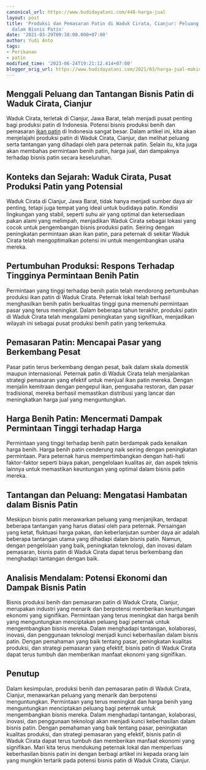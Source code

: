 ```yaml
---
canonical_url: https://www.budidayatani.com/448-harga-jual
layout: post
title: 'Produksi dan Pemasaran Patin di Waduk Cirata, Cianjur: Peluang dan Tantangan
  dalam Bisnis Patin'
date: '2021-03-29T09:38:00.000+07:00'
author: Yudi Anto
tags:
- Perikanan
- patin
modified_time: '2023-06-24T19:21:12.414+07:00'
blogger_orig_url: https://www.budidayatani.com/2021/03/harga-jual-makin-menurun-patin-mulai.html
---
```


<h2>Menggali Peluang dan Tantangan Bisnis Patin di Waduk Cirata, Cianjur</h2><p>Waduk Cirata, terletak di Cianjur, Jawa Barat, telah menjadi pusat penting bagi produksi patin di Indonesia. Potensi bisnis produksi benih dan pemasaran <a href="https://www.budidayatani.com/search/label/patin">ikan patin</a> di Indonesia sangat besar. Dalam artikel ini, kita akan menjelajahi produksi patin di Waduk Cirata, Cianjur, dan melihat peluang serta tantangan yang dihadapi oleh para peternak patin. Selain itu, kita juga akan membahas permintaan benih patin, harga jual, dan dampaknya terhadap bisnis patin secara keseluruhan.</p><h2>Konteks dan Sejarah: Waduk Cirata, Pusat Produksi Patin yang Potensial</h2><p>Waduk Cirata di Cianjur, Jawa Barat, tidak hanya menjadi sumber daya air penting, tetapi juga tempat yang ideal untuk budidaya patin. Kondisi lingkungan yang stabil, seperti suhu air yang optimal dan ketersediaan pakan alami yang melimpah, menjadikan Waduk Cirata sebagai lokasi yang cocok untuk pengembangan bisnis produksi patin. Seiring dengan peningkatan permintaan akan ikan patin, para peternak di sekitar Waduk Cirata telah mengoptimalkan potensi ini untuk mengembangkan usaha mereka.</p><h2>Pertumbuhan Produksi: Respons Terhadap Tingginya Permintaan Benih Patin</h2><p>Permintaan yang tinggi terhadap benih patin telah mendorong pertumbuhan produksi ikan patin di Waduk Cirata. Peternak lokal telah berhasil menghasilkan benih patin berkualitas tinggi guna memenuhi permintaan pasar yang terus meningkat. Dalam beberapa tahun terakhir, produksi patin di Waduk Cirata telah mengalami peningkatan yang signifikan, menjadikan wilayah ini sebagai pusat produksi benih patin yang terkemuka.</p><h2>Pemasaran Patin: Mencapai Pasar yang Berkembang Pesat</h2><p>Pasar patin terus berkembang dengan pesat, baik dalam skala domestik maupun internasional. Peternak patin di Waduk Cirata telah menjalankan strategi pemasaran yang efektif untuk menjual ikan patin mereka. Dengan menjalin kemitraan dengan pengepul ikan, pengusaha restoran, dan pasar tradisional, mereka berhasil memastikan distribusi yang lancar dan meningkatkan harga jual yang menguntungkan.</p><h2>Harga Benih Patin: Mencermati Dampak Permintaan Tinggi terhadap Harga</h2><p>Permintaan yang tinggi terhadap benih patin berdampak pada kenaikan harga benih. Harga benih patin cenderung naik seiring dengan peningkatan permintaan. Para peternak harus mempertimbangkan dengan hati-hati faktor-faktor seperti biaya pakan, pengelolaan kualitas air, dan aspek teknis lainnya untuk memastikan keuntungan yang optimal dalam bisnis patin mereka.</p><h2>Tantangan dan Peluang: Mengatasi Hambatan dalam Bisnis Patin</h2><p>Meskipun bisnis patin menawarkan peluang yang menjanjikan, terdapat beberapa tantangan yang harus diatasi oleh para peternak. Persaingan yang ketat, fluktuasi harga pakan, dan keberlanjutan sumber daya air adalah beberapa tantangan utama yang dihadapi dalam bisnis patin. Namun, dengan pengelolaan yang baik, peningkatan teknologi, dan inovasi dalam pemasaran, bisnis patin di Waduk Cirata dapat terus berkembang dan menghadapi tantangan dengan baik.</p><h2>Analisis Mendalam: Potensi Ekonomi dan Dampak Bisnis Patin</h2><p>Bisnis produksi benih dan pemasaran patin di Waduk Cirata, Cianjur, merupakan industri yang menarik dan berpotensi memberikan keuntungan ekonomi yang signifikan. Permintaan yang terus meningkat dan harga benih yang menguntungkan menciptakan peluang bagi peternak untuk mengembangkan bisnis mereka. Dalam menghadapi tantangan, kolaborasi, inovasi, dan penggunaan teknologi menjadi kunci keberhasilan dalam bisnis patin. Dengan pemahaman yang baik tentang pasar, peningkatan kualitas produksi, dan strategi pemasaran yang efektif, bisnis patin di Waduk Cirata dapat terus tumbuh dan memberikan manfaat ekonomi yang signifikan.</p><h2>Penutup</h2><p>Dalam kesimpulan, produksi benih dan pemasaran patin di Waduk Cirata, Cianjur, menawarkan peluang yang menarik dan berpotensi menguntungkan. Permintaan yang terus meningkat dan harga benih yang menguntungkan menciptakan peluang bagi peternak untuk mengembangkan bisnis mereka. Dalam menghadapi tantangan, kolaborasi, inovasi, dan penggunaan teknologi akan menjadi kunci keberhasilan dalam bisnis patin. Dengan pemahaman yang baik tentang pasar, peningkatan kualitas produksi, dan strategi pemasaran yang efektif, bisnis patin di Waduk Cirata dapat terus tumbuh dan memberikan manfaat ekonomi yang signifikan. Mari kita terus mendukung peternak lokal dan memperluas keberhasilan bisnis patin ini dengan berbagi artikel ini kepada orang lain yang mungkin tertarik pada potensi bisnis patin di Waduk Cirata, Cianjur.</p>